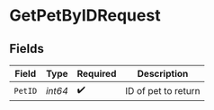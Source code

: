 # GetPetByIDRequest


## Fields

| Field               | Type                | Required            | Description         |
| ------------------- | ------------------- | ------------------- | ------------------- |
| `PetID`             | *int64*             | :heavy_check_mark:  | ID of pet to return |